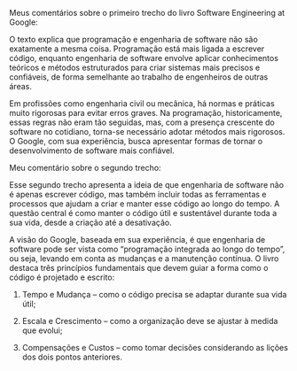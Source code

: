 Meus comentários sobre o primeiro trecho do livro Software Engineering at Google:

  O texto explica que programação e engenharia de software não são exatamente a mesma coisa. Programação está mais ligada a escrever código, enquanto engenharia de software envolve aplicar conhecimentos teóricos e métodos estruturados para criar sistemas mais precisos e confiáveis, de forma semelhante ao trabalho de engenheiros de outras áreas.

Em profissões como engenharia civil ou mecânica, há normas e práticas muito rigorosas para evitar erros graves. Na programação, historicamente, essas regras não eram tão seguidas, mas, com a presença crescente do software no cotidiano, torna-se necessário adotar métodos mais rigorosos. O Google, com sua experiência, busca apresentar formas de tornar o desenvolvimento de software mais confiável.



Meu comentário sobre o segundo trecho:

  Esse segundo trecho apresenta a ideia de que engenharia de software não é apenas escrever código, mas também incluir todas as ferramentas e processos que ajudam a criar e manter esse código ao longo do tempo. A questão central é como manter o código útil e sustentável durante toda a sua vida, desde a criação até a desativação.

A visão do Google, baseada em sua experiência, é que engenharia de software pode ser vista como “programação integrada ao longo do tempo”, ou seja, levando em conta as mudanças e a manutenção contínua. O livro destaca três princípios fundamentais que devem guiar a forma como o código é projetado e escrito:

1. Tempo e Mudança – como o código precisa se adaptar durante sua vida útil;

2. Escala e Crescimento – como a organização deve se ajustar à medida que evolui;

3. Compensações e Custos – como tomar decisões considerando as lições dos dois pontos anteriores.





